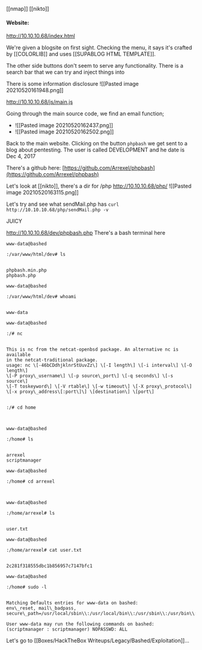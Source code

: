 [[nmap]]
[[nikto]]

#### Website:

http://10.10.10.68/index.html

We're given a blogsite on first sight. Checking the menu, it says it's crafted by [[COLORLIB]] and uses [[SUPABLOG HTML TEMPLATE]].

The other side buttons don't seem to serve any functionality.
There is a search bar that we can try and inject things into

There is some information disclosure
![[Pasted image 20210520161948.png]]

http://10.10.10.68/js/main.js

Going through the main source code, we find an email function;
- ![[Pasted image 20210520162437.png]]
- ![[Pasted image 20210520162502.png]]

Back to the main website.
Clicking on the button `phpbash` we get sent to a blog about pentesting.
The user is called DEVELOPMENT and he date is Dec 4, 2017

There's a github here: 
[https://github.com/Arrexel/phpbash](https://github.com/Arrexel/phpbash)

Let's look at [[nikto]], there's a dir for /php http://10.10.10.68/php/
![[Pasted image 20210520163115.png]]

Let's try and see what sendMail.php has
`curl http://10.10.10.68/php/sendMail.php -v`

JUICY

http://10.10.10.68/dev/phpbash.php
There's a bash terminal here

```
www-data@bashed

:/var/www/html/dev# ls

  
phpbash.min.php  
phpbash.php  

www-data@bashed

:/var/www/html/dev# whoami

  
www-data
```

```
www-data@bashed

:/# nc

  
This is nc from the netcat-openbsd package. An alternative nc is available  
in the netcat-traditional package.  
usage: nc \[-46bCDdhjklnrStUuvZz\] \[-I length\] \[-i interval\] \[-O length\]  
\[-P proxy\_username\] \[-p source\_port\] \[-q seconds\] \[-s source\]  
\[-T toskeyword\] \[-V rtable\] \[-w timeout\] \[-X proxy\_protocol\]  
\[-x proxy\_address\[:port\]\] \[destination\] \[port\]
```

```www-data@bashed

:/# cd home

  

www-data@bashed

:/home# ls

  
arrexel  
scriptmanager  

www-data@bashed

:/home# cd arrexel

  

www-data@bashed

:/home/arrexel# ls

  
user.txt  

www-data@bashed

:/home/arrexel# cat user.txt

  
2c281f318555dbc1b856957c7147bfc1

www-data@bashed

:/home# sudo -l

  
Matching Defaults entries for www-data on bashed:  
env\_reset, mail\_badpass, secure\_path=/usr/local/sbin\\:/usr/local/bin\\:/usr/sbin\\:/usr/bin\\:/sbin\\:/bin\\:/snap/bin  
  
User www-data may run the following commands on bashed:  
(scriptmanager : scriptmanager) NOPASSWD: ALL
```

Let's go to [[Boxes/HackTheBox Writeups/Legacy/Bashed/Exploitation]]...